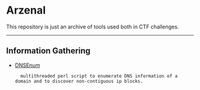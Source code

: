 # Arzenal

This repository is just an archive of tools used both in CTF challenges.

--------------

Information Gathering
---------------------
* [DNSEnum](https://github.com/fwaeytens/dnsenum)

        multithreaded perl script to enumerate DNS information of a domain and to discover non-contiguous ip blocks.
        

